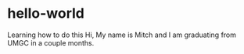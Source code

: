 # hello-world
Learning how to do this
Hi, My name is Mitch and I am graduating from UMGC in a couple months.
